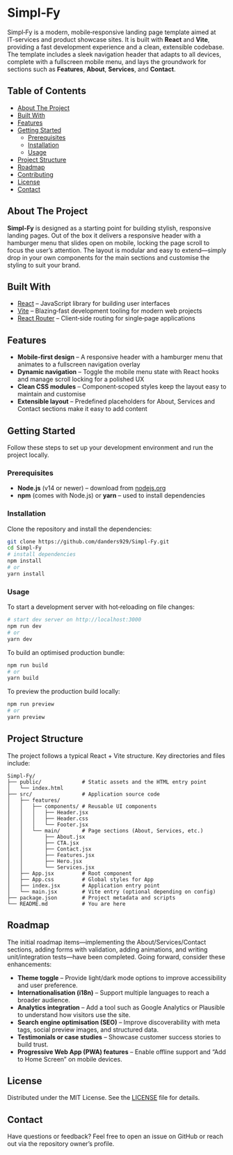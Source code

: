# Simpl‑Fy

Simpl‑Fy is a modern, mobile‑responsive landing page template aimed at IT‑services and product showcase sites. It is built with **React** and **Vite**, providing a fast development experience and a clean, extensible codebase. The template includes a sleek navigation header that adapts to all devices, complete with a fullscreen mobile menu, and lays the groundwork for sections such as **Features**, **About**, **Services**, and **Contact**.

## Table of Contents

* [About The Project](#about-the-project)
* [Built With](#built-with)
* [Features](#features)
* [Getting Started](#getting-started)
  * [Prerequisites](#prerequisites)
  * [Installation](#installation)
  * [Usage](#usage)
* [Project Structure](#project-structure)
* [Roadmap](#roadmap)
* [Contributing](#contributing)
* [License](#license)
* [Contact](#contact)

## About The Project

**Simpl‑Fy** is designed as a starting point for building stylish, responsive landing pages. Out of the box it delivers a responsive header with a hamburger menu that slides open on mobile, locking the page scroll to focus the user’s attention. The layout is modular and easy to extend—simply drop in your own components for the main sections and customise the styling to suit your brand.

## Built With

* [React](https://react.dev/) – JavaScript library for building user interfaces
* [Vite](https://vitejs.dev/) – Blazing‑fast development tooling for modern web projects
* [React Router](https://reactrouter.com/) – Client‑side routing for single‑page applications

## Features

* **Mobile‑first design** – A responsive header with a hamburger menu that animates to a fullscreen navigation overlay
* **Dynamic navigation** – Toggle the mobile menu state with React hooks and manage scroll locking for a polished UX
* **Clean CSS modules** – Component‑scoped styles keep the layout easy to maintain and customise
* **Extensible layout** – Predefined placeholders for About, Services and Contact sections make it easy to add content

## Getting Started

Follow these steps to set up your development environment and run the project locally.

### Prerequisites

* **Node.js** (v14 or newer) – download from [nodejs.org](https://nodejs.org/)
* **npm** (comes with Node.js) or **yarn** – used to install dependencies

### Installation

Clone the repository and install the dependencies:

```bash
git clone https://github.com/danders929/Simpl-Fy.git
cd Simpl-Fy
# install dependencies
npm install
# or
yarn install
```

### Usage

To start a development server with hot‑reloading on file changes:

```bash
# start dev server on http://localhost:3000
npm run dev
# or
yarn dev
```

To build an optimised production bundle:

```bash
npm run build
# or
yarn build
```

To preview the production build locally:

```bash
npm run preview
# or
yarn preview
```

## Project Structure

The project follows a typical React + Vite structure. Key directories and files include:

```
Simpl-Fy/
├── public/             # Static assets and the HTML entry point
│   └── index.html
├── src/                # Application source code
│   ├── features/
│   │   ├── components/ # Reusable UI components
│   │   │   ├── Header.jsx
│   │   │   ├── Header.css
│   │   │   └── Footer.jsx
│   │   └── main/       # Page sections (About, Services, etc.)
│   │       ├── About.jsx
│   │       ├── CTA.jsx
│   │       ├── Contact.jsx
│   │       ├── Features.jsx
│   │       ├── Hero.jsx
│   │       └── Services.jsx
│   ├── App.jsx         # Root component
│   ├── App.css         # Global styles for App
│   ├── index.jsx       # Application entry point
│   └── main.jsx        # Vite entry (optional depending on config)
├── package.json        # Project metadata and scripts
└── README.md           # You are here
```

## Roadmap

The initial roadmap items—implementing the About/Services/Contact sections, adding forms with validation, adding animations, and writing unit/integration tests—have been completed. Going forward, consider these enhancements:

* **Theme toggle** – Provide light/dark mode options to improve accessibility and user preference.
* **Internationalisation (i18n)** – Support multiple languages to reach a broader audience.
* **Analytics integration** – Add a tool such as Google Analytics or Plausible to understand how visitors use the site.
* **Search engine optimisation (SEO)** – Improve discoverability with meta tags, social preview images, and structured data.
* **Testimonials or case studies** – Showcase customer success stories to build trust.
* **Progressive Web App (PWA) features** – Enable offline support and “Add to Home Screen” on mobile devices.

## License

Distributed under the MIT License. See the [LICENSE](LICENSE) file for details.

## Contact

Have questions or feedback? Feel free to open an issue on GitHub or reach out via the repository owner’s profile.
